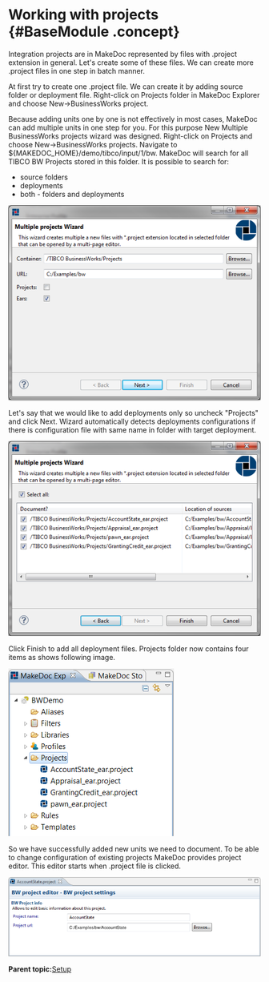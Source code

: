 # Working with projects {#BaseModule .concept}

Integration projects are in MakeDoc represented by files with .project extension in general. Let's create some of these files. We can create more .project files in one step in batch manner.

At first try to create one .project file. We can create it by adding source folder or deployment file. Right-click on Projects folder in MakeDoc Explorer and choose New-\>BusinessWorks project.

Because adding units one by one is not effectively in most cases, MakeDoc can add multiple units in one step for you. For this purpose New Multiple BusinessWorks projects wizard was designed. Right-click on Projects and choose New-\>BusinessWorks projects. Navigate to $\{MAKEDOC\_HOME\}/demo/tibco/input/1/bw. MakeDoc will search for all TIBCO BW Projects stored in this folder. It is possible to search for:

-   source folders
-   deployments
-   both - folders and deployments

![Adding multiple BusinessWorks projects](img/add_multiple_projects_wizard_first_page.png "New Multiple BusinessWorks projects wizard")

Let's say that we would like to add deployments only so uncheck "Projects" and click Next. Wizard automatically detects deployments configurations if there is configuration file with same name in folder with target deployment.

![Adding multiple BusinessWorks projects - search results](img/add_multiple_projects_wizard_result_page.png "New Multiple BusinessWorks projects wizard - search results")

Click Finish to add all deployment files. Projects folder now contains four items as shows following image.

![MakeDoc Explorer - added units](img/makedoc_explorer_added_units.png "MakeDoc Explorer - added units")

So we have successfully added new units we need to document. To be able to change configuration of existing projects MakeDoc provides project editor. This editor starts when .project file is clicked.

![Project editor](img/project_editor.png "Project editor")

**Parent topic:**[Setup](../../../modules/falcon/setup/index.md)

